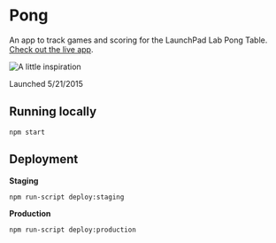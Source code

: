 # Pong

An app to track games and scoring for the LaunchPad Lab Pong Table. [Check out the live app](http://www.rocketpaddle.com).

![A little inspiration](http://f.cl.ly/items/0J3X2k0i0u3b0F2T3W33/inspiration.jpg "A little inspiration")

Launched 5/21/2015

## Running locally

`npm start`

## Deployment

**Staging**

`npm run-script deploy:staging`

**Production**

`npm run-script deploy:production`

